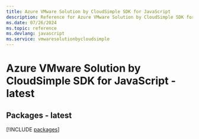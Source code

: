 ```yaml
---
title: Azure VMware Solution by CloudSimple SDK for JavaScript
description: Reference for Azure VMware Solution by CloudSimple SDK for JavaScript
ms.date: 07/26/2024
ms.topic: reference
ms.devlang: javascript
ms.service: vmwaresolutionbycloudsimple
---
```

# Azure VMware Solution by CloudSimple SDK for JavaScript - latest
## Packages - latest
[!INCLUDE [packages](vmware-solution-by-cloudsimple-index.md)]